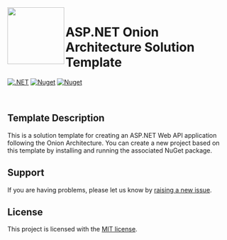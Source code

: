 <img align="left" width="128" height="128" src="https://img.shields.io/endpoint?url=https://github.com/agutak/aspnet-onion-template/blob/master/templates/aspnet6.onion/.template.config/icon.png" />

# ASP.NET Onion Architecture Solution Template
[![.NET](https://github.com/agutak/aspnet-clean-template/actions/workflows/build-test-dotnet.yml/badge.svg?branch=master)](https://github.com/agutak/aspnet-clean-template/actions/workflows/build-test-dotnet.yml)
[![Nuget](https://img.shields.io/nuget/vpre/AHutak.OnionArchitecture.AspNet?label=NuGet)](https://www.nuget.org/packages/AHutak.OnionArchitecture.AspNet)
[![Nuget](https://img.shields.io/nuget/dt/AHutak.OnionArchitecture.AspNet?label=Downloads)](https://www.nuget.org/packages/AHutak.OnionArchitecture.AspNet)


<br/>

## Template Description
This is a solution template for creating an ASP.NET Web API application following the Onion Architecture. You can create a new project based on this template by installing and running the associated NuGet package.

## Support

If you are having problems, please let us know by [raising a new issue](https://github.com/agutak/aspnet-onion-template/issues/new/choose).

## License

This project is licensed with the [MIT license](LICENSE).
